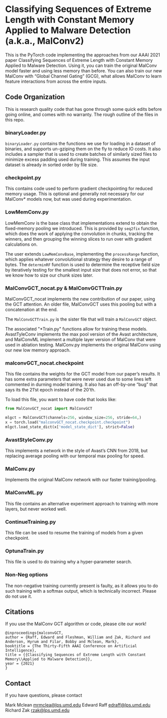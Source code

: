 # Classifying Sequences of Extreme Length with Constant Memory Applied to Malware Detection (a.k.a., MalConv2)

This is the PyTorch code implementing the approaches from our AAAI 2021 paper Classifying Sequences of Extreme Length with Constant Memory Applied to Malware Detection. Using it, you can train the original MalConv model faster and using less memory 
than before. You can also train our new MalConv with “Global Channel Gating” (GCG), what allows MalConv to learn feature interactions from across the entire inputs. 

## Code Organization

This is research quality code that has gone through some quick edits before going online, and comes with no warranty. The rough outline of the files in this repo. 

### binaryLoader.py 

`binaryLoader.py` contains the functions we use for loading in a dataset of binaries, and supports un-gziping them on the fly to reduce IO costs. It also includes a sampler that is used to create batches of similarly sized files to minimize excess 
padding used during training. This assumes the input dataset is already in sorted order by file size. 

### checkpoint.py

This contains code used to perform gradient checkpointing for reduced memory usage. This is optional and generally not necessary for our MalConv* models now, but was used during experimentation. 

### LowMemConv.py 

LowMemConv is the base class that implementations extend to obtain the fixed-memory pooling we introduced. This is provided by `seq2fix` function, which does the work of applying the convolution in chunks, tracking the winners, and then grouping the 
winning slices to run over with gradient calculations on. 

The user extends `LowMemConvBase`, implementing the `processRange` function, which applies whatever convolutional strategy they desire to a range of bytes. The `determinRF` function is used to determine the receptive field size by iteratively testing 
for the smallest input size that does not error, so that we know how to size our chunk sizes later. 


### MalConvGCT_nocat.py & MalConvGCTTrain.py

MalConvGCT_nocat implements the new contribution of our paper, using the GCT attention. An older file, MalConvGCT uses this pooling but with a concatenation at the end. 

The `MalConvGCTTrain.py` is the sister file that will train a `MalConvGCT` object. 

The associated "*Train.py" functions allow for training these models. AvastTyleConv implements the max pool version of the Avast architecture, and MalConvML implement a multiple layer version of MalConv that were used in ablation testing. MalConv.py 
implements the original MalConv using our new low memory approach. 

### malconvGCT_nocat.checkpoint

This file contains the weights for the GCT model from our paper’s results. It has some extra parameters that were never used due to some lines left commented in durning model training. It also has an off-by-one “bug” that says its the 21’st epoch 
instead of the 20’th. 

To load this file, you want to have code that looks like:

```python
from MalConvGCT_nocat import MalConvGCT

mlgct = MalConvGCT(channels=256, window_size=256, stride=64,)
x = torch.load("malconvGCT_nocat.checkpoint.checkpoint")
mlgct.load_state_dict(x['model_state_dict'], strict=False)
```

### AvastStyleConv.py

This implements a network in the style of Avast’s CNN from 2018, but replacing average pooling with our temporal max pooling for speed. 

### MalConv.py

Implements the original MalConv network with our faster training/pooling. 


### MalConvML.py

This file contains an alternative experiment approach to training with more layers, but never worked well. 

### ContinueTraining.py

This file can be used to resume the training of models from a given checkpoint. 

### OptunaTrain.py 

This file is used to do training why a hyper-parameter search. 

### Non-Neg options

The non-negative training currently present is faulty, as it allows you to do such training with a softmax output, which is technically incorrect. Please do not use it. 


## Citations

If you use the MalConv GCT algorithm or code, please cite our work! 

```
@inproceedings{malconvGCT,
author = {Raff, Edward and Fleshman, William and Zak, Richard and Anderson, Hyrum and Filar, Bobby and Mclean, Mark},
booktitle = {The Thirty-Fifth AAAI Conference on Artificial Intelligence},
title = {{Classifying Sequences of Extreme Length with Constant Memory\\Applied to Malware Detection}},
year = {2021}
}
```

## Contact 

If you have questions, please contact 

Mark Mclean <mrmclea@lps.umd.edu>
Edward Raff <edraff@lps.umd.edu>
Richard Zak <rzak@lps.umd.edu>

